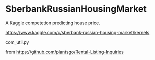 # SberbankRussianHousingMarket
A Kaggle competetion predicting house price.

https://www.kaggle.com/c/sberbank-russian-housing-market/kernels

com_util.py

from https://github.com/plantsgo/Rental-Listing-Inquiries
